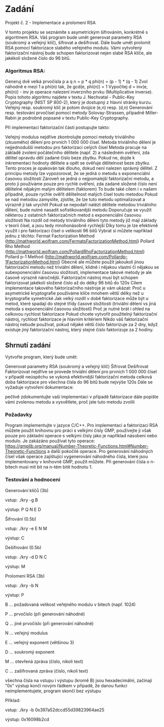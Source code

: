 # Zadání

Projekt č. 2 - Implementace a prolomení RSA

V tomto projektu se seznámíte s asymetrickým šifrováním, konkrétně s algoritmem RSA. Váš program bude umět generovat parametry RSA (soukromý a veřejný klíč), šifrovat a dešifrovat. Dále bude umět prolomit RSA pomocí faktorizace slabého veřejného modulu. Vámi vytvořený faktorizační nástroj bude schopen faktorizovat nejen slabé RSA klíče, ale jakékoli složené číslo do 96 bitů.

### Algoritmus RSA:

Generuj dvě velká prvočísla p a q
n = p * q
phi(n) = (p - 1) * (q - 1)
Zvol náhodně e mezi 1 a phi(n) tak, že gcd(e, phi(n)) = 1
Vypočítej d = inv(e, phi(n)) - inv je operace nalezení inverzního prvku (Multiplicative inverse). Popis tohoto algoritmu najdete v textu J. Nechvatal - Public-Key Cryptography (NIST SP 800-2), který je dostupný z hlavní stránky kurzu.
Veřejný resp. soukromý klíč je potom dvojice (e,n) resp. (d,n)
Generování resp. testování prvočísel pomocí metody Solovay-Strassen, případně Miller-Rabin je podrobně popsané v textu Public-Key Cryptography.

Při implementaci faktorizační části postupujte takto:

Veřejný modulus nejdříve zkontrolujte pomocí metody triviálního (zkusmého) dělení pro prvních 1 000 000 čísel.
Metoda triviálního dělení je nejjednodušší metodou pro faktorizaci celých čísel
Metoda pracuje na základě zvolení počátečního dělitele (např. 2) a následném ověření, zda dělitel opravdu dělí zadané číslo beze zbytku. Pokud ne, dojde k inkrementaci hodnoty dělitele a opět se ověřuje dělitelnost beze zbytku. Tento proces je opakován tak dlouho, dokud není nalezen správný dělitel.
Z principu metody lze vypozorovat, že se jedná o metodu s exponenciální časovou složitostí
Zároveň se jedná o nejpomalejší faktorizační metodu, a proto ji používáme pouze pro rychlé ověření, zda zadané složené číslo není dělitelné nějakým malým dělitelem (faktorem)
To bude také cílem i v našem případně, pouze rychle ověřit dělitelnost malých čísel touto metodou
Pokud se nad metodou zamyslíte, zjistíte, že lze tuto metodu optimalizovat a výrazně ji tak urychlit
Pokud se nepodaří nalézt dělitele metodou triviálního dělení, bude nutné nasadit sofistikovanější metodu
Doporučuje se využít některou z ostatních faktorizačních metod s exponenciální časovou složitostí
Na rozdíl od metody triviálního dělení tyto metody již mají základy v teorii čísel, a jsou tedy mnohonásobně rychlejší
Díky tomu je lze efektivně využít i pro faktorizaci čísel o velikosti 96 bitů
Vybrat si můžete například jednu z těchto:
Fermat Factorization Method (http://mathworld.wolfram.com/FermatsFactorizationMethod.html)
Pollard Rho Method (http://mathworld.wolfram.com/PollardRhoFactorizationMethod.html)
Pollard p-1 Method (http://mathworld.wolfram.com/Pollardp-1FactorizationMethod.html)
Obecně ale můžete použít jakoukoli jinou faktorizační metodu než triviální dělení, klidně i nějakou vlastní či nějakou se subexponenciální časovou složitostí, implementace takové metody je ale časově výrazně náročnější.
Faktorizační nástroj musí být schopen faktorizovat jakékoli složené číslo až do délky 96 bitů do 120s
Cílem implementace takového faktorizačního nástroje je vám ukázat:
Proč u asymetrické kryptografie používáme klíče mnohem větší délky než u kryptografie symetrické
Jak velký rozdíl v době faktorizace může být u metod, které spadají do stejné třídy časové složitosti (triviální dělení vs jiná metoda s exponenciální časovou složitostí)
Proč je nutné brát i ohled na celkovou rychlost faktorizace
Pokud chcete vytvořit použitelný faktorizační nástroj, rychlost faktorizace je hlavním kritériem
Nikdo váš faktorizační nástroj nebude používat, pokud nějaké větší číslo faktorizuje za 2 dny, když existuje jiný faktorizační nástroj, který stejné číslo faktorizuje za 2 hodiny.


## Shrnutí zadání
Vytvořte program, který bude umět:

Generovat parametry RSA (soukromý a veřejný klíč)
Šifrovat
Dešifrovat
Faktorizovat
nejdříve se provede triviální dělení pro prvních 1 000 000 čísel
v případě neúspěchu se vykoná efektivnější faktorizační metoda
celková doba faktorizace pro všechna čísla do 96 bitů bude nejvýše 120s
Dále se vyžaduje vytvoření dokumentace:

pečlivě zdokumentujte vaší implementaci
v případě faktorizace dále popište vámi zvolenou metodu a vysvětlete, proč jste tuto metodu zvolili

### Požadavky

Program implementujte v jazyce C/C++. Pro implementaci a faktorizaci RSA můžete použít knihovnu pro práci s velkými čísly GMP, používejte ji však pouze pro základní operace s velkými čísly jako je například násobení nebo modulo. Je zakázáno používat tyto operace: https://gmplib.org/manual/Number-Theoretic-Functions.html#Number-Theoretic-Functions a další pokočilé operace. Pro generování náhodných čísel však operace zajištující vygenerování náhodného čísla, které jsou implementovany v knihovně GMP, použít můžete. Při generování čísla o n-bitech musí mít bit na n-tém bitě hodnotu 1.

### Testování a hodnocení

Generování klíčů (3b)

vstup: ./kry -g B

výstup: P Q N E D

Šifrování (0.5b)

vstup: ./kry -e E N M

výstup: C

Dešifrování (0.5b)

vstup: ./kry -d D N C

výstup: M

Prolomení RSA (3b)

vstup: ./kry -b N

výstup: P

B ... požadovaná velikost veřejného modulu v bitech (např. 1024)

P ... prvočíslo (při generování náhodné)

Q ... jiné prvočíslo (při generování náhodné)

N ... veřejný modulus

E ... veřejný exponent (většinou 3)

D ... soukromý exponent

M ... otevřená zpráva (číslo, nikoli text)

C ... zašifrovaná zpráva (číslo, nikoli text)

všechna čísla na vstupu i výstupu (kromě B) jsou hexadecimální, začínají "0x" výstup končí novým řádkem v případě, že danou funkci neimplementujete, program skončí bez výstupu

Příklad:

vstup: ./kry -b 0x397a52dccd55d39823964ae25

výstup: 0x16098b2cd
